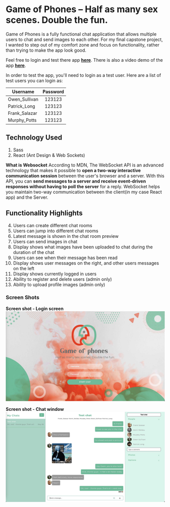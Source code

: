 # Game of Phones – Half as many sex scenes. Double the fun.

Game of Phones is a fully functional chat application that allows multiple users to chat and send images to each other.
For my final capstone project, I wanted to step out of my comfort zone and focus on functionality, rather than trying to make the app look good.

Feel free to login and test there app **[here](https://game-of-phones.vercel.app/)**. There is also a video demo of the app **[here](https://game-of-phones.vercel.app/)**.

In order to test the app, you'll need to login as a test user. Here are a list of test users you can login as:

| Username        | Password           |
| ------------- |:-------------:|
| Owen_Sullivan      | 123123 |
| Patrick_Long      | 123123 |
| Frank_Salazar      | 123123 |
| Murphy_Potts      | 123123 |

## Technology Used

1. Sass
2. React (Ant Design & Web Sockets)

**What is Websocket**
According to MDN, The WebSocket API is an advanced technology that makes it possible to **open a two-way interactive communication session** between the user's browser and a server. With this API, you can **send messages to a server and receive event-driven responses without having to poll the server** for a reply. WebSocket helps you maintain two-way communication between the client(in my case React app) and the Server.

## Functionality Highlights

4. Users can create different chat rooms
1. Users can jump into different chat rooms
2. Latest message is shown in the chat room preview
3. Users can send images in chat
8. Display shows what images have been uploaded to chat during the duration of the chat
5. Users can see when their message has been read
6. Display shows user messages on the right, and other users messages on the left
7. Display shows currently logged in users
9. Ability to register and delete users (admin only)
10. Ability to upload profile images (admin only)

### Screen Shots

**Screen shot - Login screen**
![Screen shot of login screen](public/images/gop-login.jpg)

**Screen shot - Chat window**
![Screen shot of chat window](public/images/gop-chat.jpg)
